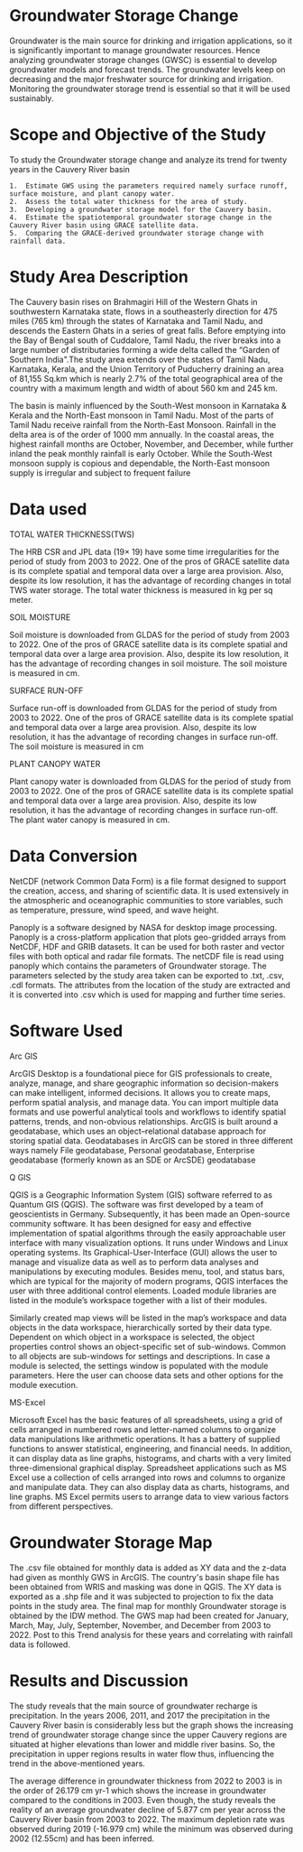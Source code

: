 # Groundwater Storage Change

Groundwater is the main source for drinking and irrigation applications, so it is significantly important to manage groundwater resources. Hence analyzing groundwater storage changes (GWSC) is essential to develop groundwater models and forecast trends. The groundwater levels keep on decreasing and the major freshwater source for drinking and irrigation. Monitoring the groundwater storage trend is essential so that it will be used sustainably.


# Scope and Objective of the Study

To study the Groundwater storage change and analyze its trend for twenty years in the Cauvery River basin 

    1.	Estimate GWS using the parameters required namely surface runoff, surface moisture, and plant canopy water.
    2.  Assess the total water thickness for the area of study.
    3.	Developing a groundwater storage model for the Cauvery basin.
    4.	Estimate the spatiotemporal groundwater storage change in the Cauvery River basin using GRACE satellite data.
    5.	Comparing the GRACE-derived groundwater storage change with rainfall data.

# Study Area Description

The Cauvery basin rises on Brahmagiri Hill of the Western Ghats in southwestern Karnataka state, flows in a southeasterly direction for 475 miles (765 km) through the states of Karnataka and Tamil Nadu, and descends the Eastern Ghats in a series of great falls. Before emptying into the Bay of Bengal south of Cuddalore, Tamil Nadu, the river breaks into a large number of distributaries forming a wide delta called the “Garden of Southern India".The study area extends over the states of Tamil Nadu, Karnataka, Kerala, and the Union Territory of Puducherry draining an area of 81,155 Sq.km which is nearly 2.7% of the total geographical area of the country with a maximum length and width of about 560 km and 245 km.

The basin is mainly influenced by the South-West monsoon in Karnataka & Kerala and the North-East monsoon in Tamil Nadu. Most of the parts of Tamil Nadu receive rainfall from the North-East Monsoon. Rainfall in the delta area is of the order of 1000 mm annually. In the coastal areas, the highest rainfall months are October, November, and December, while further inland the peak monthly rainfall is early October. While the South-West monsoon supply is copious and dependable, the North-East monsoon supply is irregular and subject to frequent failure 

# Data used

TOTAL WATER THICKNESS(TWS)

The HRB CSR and JPL data (19× 19) have some time irregularities for the period of study from 2003 to 2022. One of the pros of GRACE satellite data is its complete spatial and temporal data over a large area provision. Also, despite its low resolution, it has the advantage of recording changes in total TWS water storage. The total water thickness is measured in kg per sq meter.

SOIL MOISTURE

Soil moisture is downloaded from GLDAS for the period of study from 2003 to 2022. One of the pros of GRACE satellite data is its complete spatial and temporal data over a large area provision. Also, despite its low resolution, it has the advantage of recording changes in soil moisture. The soil moisture is measured in cm.

SURFACE RUN-OFF 

Surface run-off is downloaded from GLDAS for the period of study from 2003 to 2022. One of the pros of GRACE satellite data is its complete spatial and temporal data over a large area provision. Also, despite its low resolution, it has the advantage of recording changes in surface run-off. The soil moisture is measured in cm

PLANT CANOPY WATER

Plant canopy water is downloaded from GLDAS for the period of study from 2003 to 2022. One of the pros of GRACE satellite data is its complete spatial and temporal data over a large area provision. Also, despite its low resolution, it has the advantage of recording changes in surface run-off. The plant water canopy is measured in cm.

# Data Conversion

NetCDF (network Common Data Form) is a file format designed to support the creation, access, and sharing of scientific data. It is used extensively in the atmospheric and oceanographic communities to store variables, such as temperature, pressure, wind speed, and wave height.

Panoply is a software designed by NASA for desktop image processing. Panoply is a cross-platform application that plots geo-gridded arrays from NetCDF, HDF and GRIB datasets. It can be used for both raster and vector files with both optical and radar file formats. The netCDF file is read using panoply which contains the parameters of Groundwater storage. The parameters selected by the study area taken can be exported to .txt, .csv, .cdl formats. The attributes from the location of the study are extracted and it is converted into .csv which is used for mapping and further time series.

# Software Used

Arc GIS

ArcGIS Desktop is a foundational piece for GIS professionals to create, analyze, manage, and share geographic information so decision-makers can make intelligent, informed decisions. It allows you to create maps, perform spatial analysis, and manage data. You can import multiple data formats and use powerful analytical tools and workflows to identify spatial patterns, trends, and non-obvious relationships. ArcGIS is built around a geodatabase, which uses an object–relational database approach for storing spatial data. Geodatabases in ArcGIS can be stored in three different ways namely File geodatabase, Personal geodatabase, Enterprise geodatabase (formerly known as an SDE or ArcSDE) geodatabase  

Q GIS

QGIS is a Geographic Information System (GIS) software referred to as Quantum GIS (QGIS). The software was first developed by a team of geoscientists in Germany. Subsequently, it has been made an Open-source community software. It has been designed for  easy and effective implementation of spatial algorithms through the easily approachable user interface with many visualization options. It runs under Windows and Linux operating systems. Its Graphical-User-Interface (GUI) allows the user to manage and visualize data as well as to perform data analyses and manipulations by executing modules. Besides menu, tool, and status bars, which are typical for the majority of modern programs, QGIS interfaces the user with three additional control elements. Loaded module libraries are listed in the module’s workspace together with a list of their modules. 

Similarly created map views will be listed in the map’s workspace and data objects in the data workspace, hierarchically sorted by their data type. Dependent on which object in a workspace is selected, the object properties control shows an object-specific set of sub-windows. Common to all objects are sub-windows for settings and descriptions. In case a module is selected, the settings window is populated with the module parameters. Here the user can choose data sets and other options for the module execution.

MS-Excel

Microsoft Excel has the basic features of all spreadsheets, using a grid of cells arranged in numbered rows and letter-named columns to organize data manipulations like arithmetic operations. It has a battery of supplied functions to answer statistical, engineering, and financial needs. In addition, it can display data as line graphs, histograms, and charts with a very limited three-dimensional graphical display. Spreadsheet applications such as MS Excel use a collection of cells arranged into rows and columns to organize and manipulate data. They can also display data as charts, histograms, and line graphs. MS Excel permits users to arrange data to view various factors from different perspectives.

# Groundwater Storage Map 

The .csv file obtained for monthly data is added as XY data and the z-data had given as monthly GWS in ArcGIS. The country's basin shape file has been obtained from WRIS and masking was done in QGIS. The XY data is exported as a .shp file and it was subjected to projection to fix the data points in the study area. The final map for monthly Groundwater storage is obtained by the IDW method. The GWS map had been created for January, March, May, July, September, November, and December from 2003 to 2022. Post to this Trend analysis for these years and correlating with rainfall data is followed.

# Results and Discussion

The study reveals that the main source of groundwater recharge is precipitation. In the years 2006, 2011, and 2017 the precipitation in the Cauvery River basin is considerably less but the graph shows the increasing trend of groundwater storage change since the upper Cauvery regions are situated at higher elevations than lower and middle river basins. So, the precipitation in upper regions results in water flow thus, influencing the trend in the above-mentioned years.

The average difference in groundwater thickness from 2022 to 2003 is in the order of 26.179 cm yr-1 which shows the increase in groundwater compared to the conditions in 2003. Even though, the study reveals the reality of an average groundwater decline of 5.877 cm per year across the Cauvery River basin from 2003 to 2022. The maximum depletion rate was observed during 2019 (-16.979 cm) while the minimum was observed during 2002 (12.55cm) and has been inferred.
